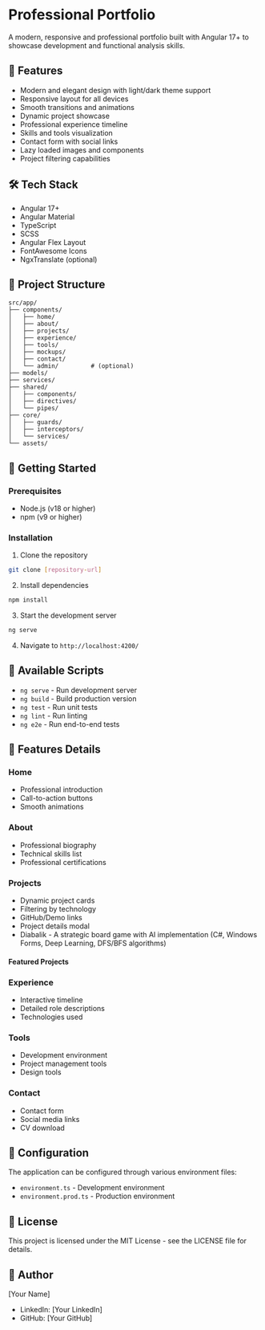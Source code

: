 # Professional Portfolio

A modern, responsive and professional portfolio built with Angular 17+ to showcase development and functional analysis skills.

## 🚀 Features

- Modern and elegant design with light/dark theme support
- Responsive layout for all devices
- Smooth transitions and animations
- Dynamic project showcase
- Professional experience timeline
- Skills and tools visualization
- Contact form with social links
- Lazy loaded images and components
- Project filtering capabilities

## 🛠️ Tech Stack

- Angular 17+
- Angular Material
- TypeScript
- SCSS
- Angular Flex Layout
- FontAwesome Icons
- NgxTranslate (optional)

## 📁 Project Structure

```
src/app/
├── components/
│   ├── home/
│   ├── about/
│   ├── projects/
│   ├── experience/
│   ├── tools/
│   ├── mockups/
│   ├── contact/
│   └── admin/         # (optional)
├── models/
├── services/
├── shared/
│   ├── components/
│   ├── directives/
│   └── pipes/
├── core/
│   ├── guards/
│   ├── interceptors/
│   └── services/
└── assets/
```

## 🚀 Getting Started

### Prerequisites

- Node.js (v18 or higher)
- npm (v9 or higher)

### Installation

1. Clone the repository

```bash
git clone [repository-url]
```

2. Install dependencies

```bash
npm install
```

3. Start the development server

```bash
ng serve
```

4. Navigate to `http://localhost:4200/`

## 📱 Available Scripts

- `ng serve` - Run development server
- `ng build` - Build production version
- `ng test` - Run unit tests
- `ng lint` - Run linting
- `ng e2e` - Run end-to-end tests

## 🎨 Features Details

### Home

- Professional introduction
- Call-to-action buttons
- Smooth animations

### About

- Professional biography
- Technical skills list
- Professional certifications

### Projects

- Dynamic project cards
- Filtering by technology
- GitHub/Demo links
- Project details modal
- Diabalik - A strategic board game with AI implementation (C#, Windows Forms, Deep Learning, DFS/BFS algorithms)

#### Featured Projects

### Experience

- Interactive timeline
- Detailed role descriptions
- Technologies used

### Tools

- Development environment
- Project management tools
- Design tools

### Contact

- Contact form
- Social media links
- CV download

## 🔧 Configuration

The application can be configured through various environment files:

- `environment.ts` - Development environment
- `environment.prod.ts` - Production environment

## 📝 License

This project is licensed under the MIT License - see the LICENSE file for details.

## 👤 Author

[Your Name]

- LinkedIn: [Your LinkedIn]
- GitHub: [Your GitHub]
